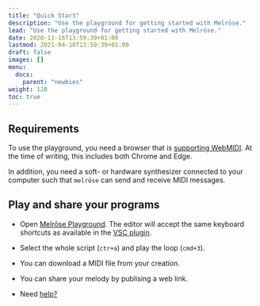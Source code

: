 ```yaml
---
title: "Quick Start"
description: "Use the playground for getting started with Melrōse."
lead: "Use the playground for getting started with Melrōse."
date: 2020-11-16T13:59:39+01:00
lastmod: 2021-04-10T13:59:39+01:00
draft: false
images: []
menu:
  docs:
    parent: "newbies"
weight: 120
toc: true
---
```


## Requirements

To use the playground, you need a browser that is [supporting WebMIDI](https://developer.mozilla.org/en-US/docs/Web/API/MIDIAccess). At the time of writing, this includes both Chrome and Edge.

In addition, you need a soft- or hardware synthesizer connected to your computer such that `melrōse` can send and receive MIDI messages.

## Play and share your programs

- Open [Melrōse Playground](https://play.melrōse.org).
The editor will accept the same keyboard shortcuts as available in the [VSC plugin](https://xn--melrse-egb.org/docs/newbies/vsc-plugin/).

- Select the whole script (`ctr+a`) and play the loop (`cmd+3`).

- You can download a MIDI file from your creation.

- You can share your melody by publising a web link.

- Need [help?](https://xn--melrse-egb.org/docs/help/faq/)